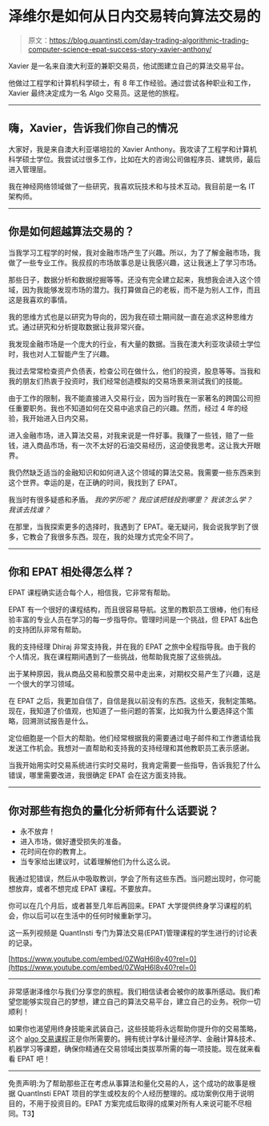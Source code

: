 # 泽维尔是如何从日内交易转向算法交易的

> 原文：<https://blog.quantinsti.com/day-trading-algorithmic-trading-computer-science-epat-success-story-xavier-anthony/>

Xavier 是一名来自澳大利亚的兼职交易员，他试图建立自己的算法交易平台。

他做过工程学和计算机科学硕士，有 8 年工作经验。通过尝试各种职业和工作，Xavier 最终决定成为一名 Algo 交易员。这是他的旅程。

* * *

## 嗨，Xavier，告诉我们你自己的情况

大家好，我是来自澳大利亚堪培拉的 Xavier Anthony。我攻读了工程学和计算机科学硕士学位。我尝试过很多工作，比如在大的咨询公司做程序员、建筑师，最后进入管理层。

我在神经网络领域做了一些研究，我喜欢玩技术和与技术互动。我目前是一名 IT 架构师。

* * *

## 你是如何超越算法交易的？

当我学习工程学的时候，我对金融市场产生了兴趣。所以，为了了解金融市场，我做了一些专业工作。我叔叔的市场故事总是让我感兴趣，这让我迷上了学习市场。

那些日子，数据分析和数据挖掘等等。还没有完全建立起来，我想我会进入这个领域，因为我能够发现市场的潜力。我打算做自己的老板，而不是为别人工作，而且这是我喜欢的事情。

我的思维方式也是以研究为导向的，因为我在硕士期间就一直在追求这种思维方式。通过研究和分析提取数据让我非常兴奋。

我发现金融市场是一个庞大的行业，有大量的数据。当我在澳大利亚攻读硕士学位时，我也对人工智能产生了兴趣。

我过去常常检查资产负债表，检查公司在做什么，他们的投资，股息等等。当我和我的朋友们热衷于投资时，我们经常创造模拟的交易场景来测试我们的技能。

由于工作的限制，我不能直接进入交易行业，因为当时我在一家著名的跨国公司担任重要职务。我也不知道如何在交易中追求自己的兴趣。然而，经过 4 年的经验，我开始进入日内交易。

进入金融市场，进入算法交易，对我来说是一件好事。我赚了一些钱，赔了一些钱，进入商品市场，有一次不太好的石油交易经历，这迫使我思考。这让我大开眼界。

我仍然缺乏适当的金融知识和如何进入这个领域的算法交易。我需要一些东西来到这个世界。幸运的是，在正确的时间，我找到了 EPAT。

我当时有很多疑惑和矛盾。
*我的学历呢？*
*我应该把钱投到哪里？*
*我该怎么学？*
*我该去找谁？*

在那里，当我探索更多的选择时，我遇到了 EPAT。毫无疑问，我会说我学到了很多，它教会了我很多东西。现在，我的处理方式完全不同了。

* * *

## 你和 EPAT 相处得怎么样？

EPAT 课程确实适合每个人，相信我，它非常有帮助。

EPAT 有一个很好的课程结构，而且很容易导航。这里的教职员工很棒，他们有经验丰富的专业人员在学习的每一步指导你。管理时间是一个挑战，但 EPAT &出色的支持团队非常有帮助。

我的支持经理 Dhiraj 非常支持我，并在我的 EPAT 之旅中全程指导我。由于我的个人情况，我在课程期间遇到了一些挑战，他帮助我克服了这些挑战。

出于某种原因，我从商品交易和股票交易中走出来，对期权交易产生了兴趣，这是一个很大的学习领域。

在 EPAT 之后，我更加自信了，自信是我以前没有的东西。这些天，我制定策略。现在，我知道了价值观，也知道了一些问题的答案，比如我为什么要选择这个策略，回溯测试报告是什么。

定位细胞是一个巨大的帮助。他们经常根据我的需要通过电子邮件和工作邀请给我发送工作机会。我想对一直帮助和支持我的支持经理和其他教职员工表示感谢。

当我开始用实时交易系统进行实时交易时，我肯定需要一些指导，告诉我犯了什么错误，哪里需要改进，我很确定 EPAT 会在这方面支持我。

* * *

## 你对那些有抱负的量化分析师有什么话要说？

*   永不放弃！
*   进入市场，做好遭受损失的准备。
*   花时间在你的教育上。
*   当专家给出建议时，试着理解他们为什么这么说。

我通过犯错误，然后从中吸取教训，学会了所有这些东西。当问题出现时，你可能想放弃，或者不想完成 EPAT 课程。不要放弃。

你可以在几个月后，或者甚至几年后再回来。EPAT 大学提供终身学习课程的机会，你以后可以在生活中的任何时候重新学习。

这一系列视频是 QuantInsti 专门为算法交易(EPAT)管理课程的学生进行的讨论表的记录。

[https://www.youtube.com/embed/0ZWqH6l8v40?rel=0](https://www.youtube.com/embed/0ZWqH6l8v40?rel=0)

* * *

非常感谢泽维尔与我们分享您的旅程。我们相信读者会被你的故事所感动。我们希望您能够实现自己的梦想，建立自己的算法交易平台，建立自己的业务。祝你一切顺利！

如果你也渴望用终身技能来武装自己，这些技能将永远帮助你提升你的交易策略，这个 [algo 交易课程](https://www.quantinsti.com/epat)正是你所需要的。拥有统计学&计量经济学、金融计算&技术、机器学习等课题，确保你精通在交易领域出类拔萃所需的每一项技能。现在就来看看 EPAT 吧！

* * *

免责声明:为了帮助那些正在考虑从事算法和量化交易的人，这个成功的故事是根据 QuantInsti EPAT 项目的学生或校友的个人经历整理的。成功案例仅用于说明目的，不用于投资目的。EPAT 方案完成后取得的成果对所有人来说可能不尽相同。T3】